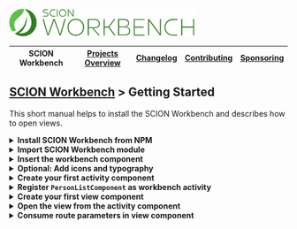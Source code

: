 <a href="/README.md"><img src="/resources/branding/scion-workbench-banner.svg" height="50" alt="SCION Workbench"></a>

| SCION Workbench | [Projects Overview][menu-projects-overview] | [Changelog][menu-changelog] | [Contributing][menu-contributing] | [Sponsoring][menu-sponsoring] |  
| --- | --- | --- | --- | --- |

## [SCION Workbench][menu-home] > Getting Started

This short manual helps to install the SCION Workbench and describes how to open views.

<details>
    <summary><strong>Install SCION Workbench from NPM</strong></summary>
    <br>

```console
npm install @scion/workbench @scion/toolkit @scion/components @angular/cdk --save
```

> SCION Workbench requires some peer dependencies to be installed. By using the above commands, those are installed as well.

</details>

<details>
    <summary><strong>Import SCION Workbench module</strong></summary>
    <br>

Open your `app.module.ts` and import the `WorkbenchModule`, as following:

```typescript
const appRoutes: Routes = [];

@NgModule({
  declarations: [
    ...
  ],
  imports: [
    WorkbenchModule.forRoot(),
    RouterModule.forRoot(appRoutes, {useHash: true}), // module required by SCION Workbench
    BrowserAnimationsModule, // module required by SCION Workbench
    ...
  ],
  providers: [
    ...
  ],
  bootstrap: [
    AppComponent,
  ]
})
export class AppModule {
}
```
If used in a feature module, use `WorkbenchModule.forChild()` instead.

> SCION Workbench requires routing to be configured. If missing, create a separate routing module, or import Angular Routing module like in the above snippet.

> SCION Workbench requires Animation Module to be imported.
</details>

<details>
    <summary><strong>Insert the workbench component</strong></summary>
    <br>
    
Open your `app.component.html` and replace its content as follows:

```html 
<wb-workbench></wb-workbench>
```

The workbench itself does not position nor lay out the `<wb-workbench>` component. Depending on your requirements, you may want the workbench to fill the entire page viewport or only parts of it, for example, if you have a header bar, navigation or side panel.

For a quick start, the easiest would be to position the workbench absolutely and align it with the page viewport, as follows:

```scss
  wb-workbench {
    position: absolute;
    inset: 0 0 0 0;
  }

```

The workbench requires some global styles to be imported into `styles.scss`, as follows:

```scss
@use '@scion/workbench';

``` 

Also, download the workbench icon font from <a href="https://github.com/SchweizerischeBundesbahnen/scion-workbench/raw/master/resources/wb-font/fonts.zip" download>here</a>, unzip it and put it into the folder `assets/fonts`.
    
</details>

<details>
    <summary><strong>Optional: Add icons and typography</strong></summary>
    <br>

- Use an icon font to provide activity icons:

  - If you want to reference activity icons from Material Design, load it in `index.html`, as follows:

    ```html
    <link href="https://fonts.googleapis.com/icon?family=Material+Icons" rel="stylesheet">
    ```

  - If you want to reference activity icons from Font Awesome, load it in `index.html`, as follows:

    ```html
    <link href="https://use.fontawesome.com/releases/v5.1.0/css/all.css" integrity="sha384-lKuwvrZot6UHsBSfcMvOkWwlCMgc0TaWr+30HWe3a4ltaBwTZhyTEggF5tJv8tbt" crossorigin="anonymous" rel="stylesheet">
    ```
  - Alternatively, you can use any other icon font to provide activity icons.

- Use a font like `Roboto` from Google to have a nice typography:
  
  - In `styles.css` or `styles.scss`, specify to use the `Roboto` font:

    ```css
    body {
      font-family: Roboto, Arial, sans-serif;
    }    
    ```

  - In `index.html`, load the `Roboto` font with the 300, 400 and 500 weights:
    ```html
    <link href="https://fonts.googleapis.com/css?family=Roboto:300,400,500" rel="stylesheet">
    ```
</details>

<details>
    <summary><strong>Create your first activity component</strong></summary>
    <br>

Activities are displayed in a side panel on the left side of the workbench layout. Only one activity can be active at any given time.

Use the Angular command-line tool to generate a new activity component.
```
ng generate component PersonList
```

In the application routing module, register a route pointing to `PersonListComponent`.

```typescript
const routes: Routes = [
  {path: 'persons', component: PersonListComponent},
];

@NgModule({
  imports: [RouterModule.forRoot(routes)],
  exports: [RouterModule]
})
export class AppRoutingModule {
}
```
</details>

<details>
    <summary><strong>Register <code>PersonListComponent</code> as workbench activity</strong></summary>
    <br>

Open the file `app.component.html` and model the activity as content child to the  `<wb-workbench>` element.\
For the `routerLink` property, specify the routing path to `PersonListComponent`. When the user clicks on the activity item, the workbench displays the activity with the content of the specified route.
```html
<wb-workbench>
  <wb-activity title="Persons"
               itemText="group"
               itemCssClass="material-icons"
               routerLink="persons">
  </wb-activity>
</wb-workbench>
```
The CSS classes specified in the `itemCssClass` property are added to the activity item. For Material Icons, the  example above uses a typographic feature called ligatures, which allows rendering of an icon glyph simply by using its textual name (e.g., group).

For Font Awesome Icons, simply specify the CSS class(es) and leave the `itemText` property empty.

```html
<wb-activity title="Persons"
             itemCssClass="fas fa-users"
             routerLink="persons">
</wb-activity>
```
</details>

<details>
    <summary><strong>Create your first view component</strong></summary>
    <br>

A view is a visual workbench element which the user can flexibile arrange in the view grid. Views are the principal elements to show data to the user.

Use Angular command-line tool to generate a new view component.
```
ng generate component Person
```

In the application routes, register a route pointing to `PersonComponent`.

```typescript
const routes: Routes = [
  {path: 'persons', component: PersonListComponent},
  {path: 'persons/:id', component: PersonComponent},
];

@NgModule({
  imports: [RouterModule.forRoot(routes)],
  exports: [RouterModule]
})
export class AppRoutingModule {
}
```
</details>

<details>
    <summary><strong>Open the view from the activity component</strong></summary>
    <br>

Open the HTML template of the `PersonListComponent` and add a link to open a person in a view. Decorate the link with the `wbRouterLink` directive and specify the target route that should be activated when the user clicks on the link. This directive is like the Angular `routerLink` directive but targets a view outlet.

```html
<a wbRouterLink="/persons/123">Open person</a>
```
When clicking on the link, a new view is opened for the specified person.
</details>

<details>
    <summary><strong>Consume route parameters in view component</strong></summary>
    <br>

In `PersonComponent`, inject Angular `ActivatedRoute` to listen for route parameter changes and to load respective data.\
By injecting `WorkbenchView`, you can set a title to the view.

```typescript
@Component({
  selector: 'app-person',
  templateUrl: './person.component.html',
  styleUrls: ['./person.component.scss']
})
export class PersonComponent implements OnDestroy {

  private destroy$ = new Subject<void>();

  constructor(route: ActivatedRoute,
              view: WorkbenchView,
              personService: PersonService) {
    route.paramMap
      .pipe(
        map(paramMap => paramMap.get('id')),
        distinctUntilChanged(),
        switchMap(id => personService.person$(id)),
        takeUntil(this.destroy$)
      )
      .subscribe(person => {
        view.title = `${person.firstname} ${person.lastname}`;
        view.heading = 'Person';
      });
  }

  public ngOnDestroy(): void {
    this.destroy$.next();
  }
}
```
</details>

[menu-home]: /README.md
[menu-projects-overview]: /docs/site/projects-overview.md
[menu-changelog]: /docs/site/changelog.md
[menu-contributing]: /CONTRIBUTING.md
[menu-sponsoring]: /docs/site/sponsoring.md
